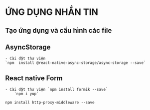 # ỨNG DỤNG NHẮN TIN

## Tạo ứng dụng và cấu hình các file

## AsyncStorage

    - Cài đặt thư viện
    `npm  install @react-native-async-storage/async-storage --save`

## React native Form

    - Cài đặt thư viện `npm install formik --save`
        `npm i yup`

`npm install http-proxy-middleware --save`
